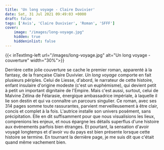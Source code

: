 ```yaml
---
title: 'Un long voyage - Claire Duvivier'
date: Sat, 31 Jul 2021 09:49:03 +0000
draft: false
tags: ['Avis', 'Claire Duvivier', 'Roman', 'SFFF']
cover: 
    image: "/images/long-voyage.jpg"
    hidden: true
    hiddeninlist: false
---
```


{{< inTextImg-left url="/images/long-voyage.jpg" alt="Un long voyage - couverture" width="30%">}} 

Derrière cette jolie couverture se cache le premier roman, apparenté à la fantasy, de la française Claire Duvivier. _Un long voyage_ comporte en fait plusieurs périples. Celui de Liesse, d'abord, le narrateur de cette histoire, enfant insulaire d'origine modeste (c'est un euphémisme), qui devient petit à petit un important dignitaire de l'Empire. Mais c'est aussi, surtout, celui de Malvine Zélina de Félarasie, énergique ambassadrice impériale, à laquelle il lie son destin et qui va connaître un parcours singulier. Ce roman, avec ses 314 pages somme toute rassurantes, parvient merveilleusement à être clair, concis et complet à la fois. L'autrice installe son univers posément, sans précipitation. Elle en dit suffisamment pour que nous visualisions les lieux, comprenions les enjeux, et nous épargne les détails superflus d'une histoire aux événements parfois bien étranges. Et pourtant, la sensation d'avoir voyagé longtemps et d'avoir vu du pays est bien présente lorsque cette histoire se termine. En tournant la dernière page, je me suis dit que c'était quand même vachement bien.